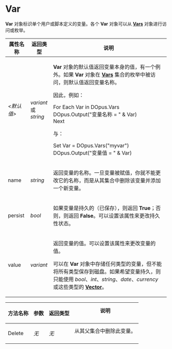 # Var

**Var** 对象标识单个用户或脚本定义的变量。各个 **Var** 对象可以从 **[Vars](vars.zh.md)** 对象进行访问或枚举。

<table>
<thead><tr><th>
属性名称</th><th>
返回类型</th><th>
说明
</th></tr></thead><tbody><tr><td>

*\<默认值\>*</td><td>

*variant*  
或 *string*</td><td>

**Var** 对象的默认值返回变量本身的值，有一个例外。如果 **Var** 对象在 **[Vars](vars.zh.md)** 集合的枚举中被访问，则默认值返回变量名称。

因此，例如：

For Each Var in DOpus.Vars  
DOpus.Output("变量名称 = " & Var)  
Next

与：

Set Var = DOpus.Vars("myvar")  
DOpus.Output("变量值 = " & Var)
</td></tr><tr><td>
name</td><td>

*string*</td><td>

返回变量的名称。一旦变量被赋值，你就不能更改它的名称，而是从其集合中删除该变量并添加一个新变量。
</td></tr><tr><td>
persist</td><td>

*bool*</td><td>

如果变量是持久的（已保存），则返回 **True**；否则，则返回 **False**。可以设置该属性来更改持久性状态。
</td></tr><tr><td>
value</td><td>

*variant*</td><td>

返回变量的值。可以设置该属性来更改变量的值。

可以在 **Var** 对象中存储任何类型的变量，但不能将所有类型保存到磁盘。如果希望变量持久，则只能使用 *bool*、*int*、*string*、*date*、*currency* 或这些类型的 **[Vector](vector.zh.md)**。
</td></tr></tbody>
</table>

<table>
<thead><tr><th>
方法名称</th><th>

**参数**</th><th>
返回类型</th><th>
说明
</th></tr></thead><tbody><tr><td>
Delete</td><td>

*无*</td><td>

*无*</td><td>
从其父集合中删除此变量。
</td></tr></tbody>
</table>